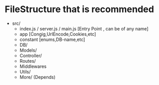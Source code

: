 # FileStructure that is recommended
- src/
    - index.js / server.js / main.js [Entry Point , can be of any name]
    - app [Congig,UrlEncode,Cookies,etc]
    - constant [enums,DB-name,etc]
    - DB/
    - Models/
    - Controller/
    - Routes/
    - Middlewares
    - Utils/
    - More/ (Depends)
